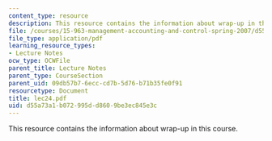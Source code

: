 ```yaml
---
content_type: resource
description: This resource contains the information about wrap-up in this course.
file: /courses/15-963-management-accounting-and-control-spring-2007/d55a73a1b072995dd8609be3ec845e3c_lec24.pdf
file_type: application/pdf
learning_resource_types:
- Lecture Notes
ocw_type: OCWFile
parent_title: Lecture Notes
parent_type: CourseSection
parent_uid: 09db57b7-6ecc-cd7b-5d76-b71b35fe0f91
resourcetype: Document
title: lec24.pdf
uid: d55a73a1-b072-995d-d860-9be3ec845e3c
---
```

This resource contains the information about wrap-up in this course.

